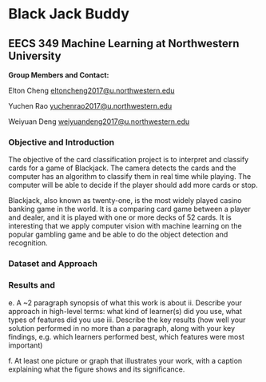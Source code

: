 # Black Jack Buddy
## EECS 349 Machine Learning at Northwestern University

**Group Members and Contact:** 

Elton Cheng <eltoncheng2017@u.northwestern.edu>

Yuchen Rao <yuchenrao2017@u.northwestern.edu>

Weiyuan Deng <weiyuandeng2017@u.northwestern.edu>


### Objective and Introduction

The objective of the card classification project is to interpret and classify cards for a game of Blackjack. The camera detects the cards  and the computer has an algorithm to classify them in real time while playing. The computer will be able to decide if the player should add more cards or stop.

Blackjack, also known as twenty-one, is the most widely played casino banking game in the world. It is a comparing card game between a player and dealer, and it is played with one or more decks of 52 cards. It is interesting that we apply computer vision with machine learning on the popular gambling game and be able to do the object detection and recognition.

### Dataset and Approach

### Results and 



e. A ~2 paragraph synopsis of what this work is about
ii. Describe your approach in high-level terms: what kind of learner(s) did you
use, what types of features did you use
iii. Describe the key results (how well your solution performed in no more than
a paragraph, along with your key findings, e.g. which learners performed
best, which features were most important)


f. At least one picture or graph that illustrates your work, with a caption explaining
what the figure shows and its significance.
